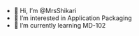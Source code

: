 - 👋 Hi, I’m @MrsShikari
- 👀 I’m interested in Application Packaging
- 🌱 I’m currently learning MD-102
<!---
MrsShikari/MrsShikari is a ✨ special ✨ repository because its `README.md` (this file) appears on your GitHub profile.
You can click the Preview link to take a look at your changes.
--->
